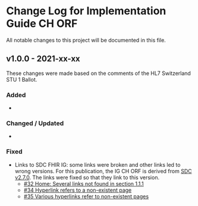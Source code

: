 # Change Log for Implementation Guide CH ORF
All notable changes to this project will be documented in this file.   

## v1.0.0 - 2021-xx-xx
These changes were made based on the comments of the HL7 Switzerland STU 1 Ballot.

### Added
* 

   
### Changed / Updated
* 

 
### Fixed
* Links to SDC FHIR IG: some links were broken and other links led to wrong versions. For this publication, the IG CH ORF is derived from [SDC v2.7.0](http://hl7.org/fhir/uv/sdc/2019May/). The links were fixed so that they link to this version.
   * [#32 Home: Several links not found in section 1.1.1](https://github.com/hl7ch/ch-orf/issues/32)
   * [#34 Hyperlink refers to a non-existent page](https://github.com/hl7ch/ch-orf/issues/34)
   * [#35 Various hyperlinks refer to non-existent pages](https://github.com/hl7ch/ch-orf/issues/35)